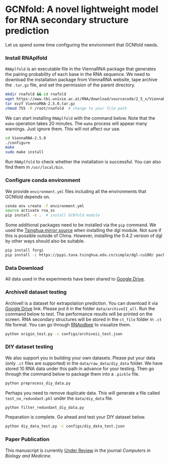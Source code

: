 # GCNfold: A novel lightweight model for RNA secondary structure prediction

Let us spend some time configuring the environment that GCNfold needs.

### Install RNAplfold

`RNAplfold` is an executable file in the ViennaRNA package that generates the pairing probability of each base in the RNA sequence. We need to download the installation package from ViennaRNA website, tape archive the `.tar.gz` file, and set the permission of the parent directory.

```bash
mkdir rnafold && cd rnafold
wget https://www.tbi.univie.ac.at/RNA/download/sourcecode/2_5_x/ViennaRNA-2.5.0.tar.gz
tar xvzf ViennaRNA-2.5.0.tar.gz
chmod 755 -R /root/rnafold  # change to your file path
```

We can start installing `RNAplfold` with the command below. Note that the `make` operation takes 20 minutes. The `make` process will appear many warnings. Just ignore them. This will not affect our use.

```bash
cd ViennaRNA-2.5.0
./configure
make
sudo make install
```

Run `RNAplfold`  to check whether the installation is successful. You can also find them in `/usr/local/bin`.

### Configure conda environment

We provide `environment.yml` files including all the environments that GCNfold depends on.

```bash
conda env create -f environment.yml
source activate rna_ss
pip install -e .  # install GCNfold module
```

Some additional packages need to be installed via the `pip` command. We used the <u>Tsinghua mirror source</u> when installing the dgl module. Not sure if this is possible outside of China. However, installing the 0.4.2 version of dgl by other ways should also be suitable.

```bash
pip install forgi
pip install -i https://pypi.tuna.tsinghua.edu.cn/simple/dgl-cu100/ package/dgl_cu100-0.4.2-cp37-cp37m-manylinux1_x86_64.whl
```

### Data Download

All data used in the experiments have been shared to [Google Drive](https://drive.google.com/drive/folders/1xfzHKbhYtOjyO9umKbHlUH1wAwdmUPRY?usp=sharing).

### ArchiveII dataset testing

ArchiveII is a dataset for extrapolation prediction. You can download it via [Google Drive](https://drive.google.com/drive/folders/1xfzHKbhYtOjyO9umKbHlUH1wAwdmUPRY?usp=sharing) link. Please put it in the folder `data/archiveII_all`. Run the command below to test. The performance results will be printed on the screen. RNA secondary structures will be stored in the `ct_file` folder in `.ct` file format. You can go through [RNApdbee](http://rnapdbee.cs.put.poznan.pl/) to visualize them.

```bash
python origin_test.py -c configs/archiveii_test.json
```

### DIY dataset testing

We also support you in building your own datasets. Please put your data (only `.ct` files are supported) in the `data/raw_data/diy_data` folder. We have stored 10 RNA data under this path in advance for your testing. Then go through the command below to package them into a `.pickle` file.

```bash
python preprocess_diy_data.py
```

Perhaps you need to remove duplicate data. This will generate a file called `test_no_redundant.pkl` under the `data/diy_data` file.

```bash
python filter_redundant_diy_data.py
```

Preparation is complete. Go ahead and test your DIY dataset below.

```bash
python diy_data_test.py -c configs/diy_data_test.json
```

### Paper Publication

This manuscript is currently <u>Under Review</u> in the journal *Computers in Biology and Medicine*.
